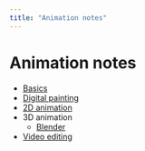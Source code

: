 ```yaml
---
title: "Animation notes"
---
```


Animation notes
===

* [Basics](./docs/basics)
* [Digital painting](./docs/digital-painting)
* [2D animation](./docs/2d-animation)
* 3D animation
    * [Blender](./docs/blender)
* [Video editing](./docs/video-editing)
